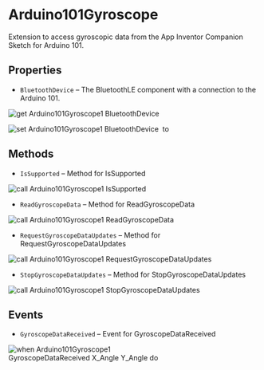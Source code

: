 # Arduino101Gyroscope

Extension to access gyroscopic data from the App Inventor Companion Sketch for Arduino 101.

## Properties

+ <a name="BluetoothDevice"></a>`BluetoothDevice` – The BluetoothLE component with a connection to the Arduino 101.


![get Arduino101Gyroscope1 BluetoothDevice ](blocks/Arduino101Gyroscope.BluetoothDevice_getter.svg)


![set Arduino101Gyroscope1 BluetoothDevice  to](blocks/Arduino101Gyroscope.BluetoothDevice_setter.svg)

## Methods

+ <a name="IsSupported"></a>`IsSupported` – Method for IsSupported

![call Arduino101Gyroscope1 IsSupported](blocks/Arduino101Gyroscope.IsSupported.svg)

+ <a name="ReadGyroscopeData"></a>`ReadGyroscopeData` – Method for ReadGyroscopeData

![call Arduino101Gyroscope1 ReadGyroscopeData](blocks/Arduino101Gyroscope.ReadGyroscopeData.svg)

+ <a name="RequestGyroscopeDataUpdates"></a>`RequestGyroscopeDataUpdates` – Method for RequestGyroscopeDataUpdates

![call Arduino101Gyroscope1 RequestGyroscopeDataUpdates](blocks/Arduino101Gyroscope.RequestGyroscopeDataUpdates.svg)

+ <a name="StopGyroscopeDataUpdates"></a>`StopGyroscopeDataUpdates` – Method for StopGyroscopeDataUpdates

![call Arduino101Gyroscope1 StopGyroscopeDataUpdates](blocks/Arduino101Gyroscope.StopGyroscopeDataUpdates.svg)

## Events

+ <a name="GyroscopeDataReceived"></a>`GyroscopeDataReceived` – Event for GyroscopeDataReceived

![when Arduino101Gyroscope1 GyroscopeDataReceived X_Angle Y_Angle do](blocks/Arduino101Gyroscope.GyroscopeDataReceived.svg)


